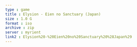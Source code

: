 ```yaml
---
type : game
title : Elysion - Eien no Sanctuary (Japan)
size : 1.0 G
format : iso
archive : zip
server : myrient
link2 : Elysion%20-%20Eien%20no%20Sanctuary%20%28Japan%29
---
```

